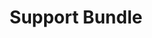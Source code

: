 ---
  title: "Support Bundle"
  description: "Use Replicated's standalone Support Bundle to diagnose problems with any app, deployed any way, anywhere."
  level: "troubleshoot"
  index: false
  chapters:
    - title: "Create a Support Bundle Spec"
      description: "Define what information you want to collect when diagnosing an issue"
      slug: "/guides/support-bundle/spec"
    - title: "Collect a bundle"
      description: "Collect a support bundle from a server where your app is running"
      slug: "generate"
    - title: "Automate Spec"
      description: "Store your spec in github"
      slug: "github"
    - title: "Expand Your Spec"
      description: "The Reference documentation is a complete guide to the diagnostic and debugging information you can collect with Support Bundle"
      slug: "/api/support-bundle-yaml/"
---